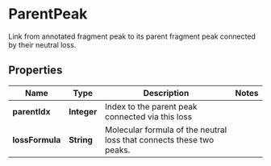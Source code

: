 

# ParentPeak

Link from annotated fragment peak to its parent fragment peak connected by their neutral loss.

## Properties

| Name | Type | Description | Notes |
|------------ | ------------- | ------------- | -------------|
|**parentIdx** | **Integer** | Index to the parent peak connected via this loss |  |
|**lossFormula** | **String** | Molecular formula of the neutral loss that connects these two peaks. |  |



